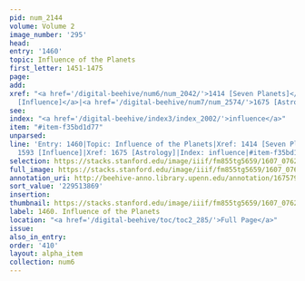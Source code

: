 ```yaml
---
pid: num_2144
volume: Volume 2
image_number: '295'
head:
entry: '1460'
topic: Influence of the Planets
first_letter: 1451-1475
page:
add:
xref: "<a href='/digital-beehive/num6/num_2042/'>1414 [Seven Planets]</a>|<a href='/digital-beehive/num7/num_2393/'>1593
  [Influence]</a>|<a href='/digital-beehive/num7/num_2574/'>1675 [Astrology]</a>"
see:
index: "<a href='/digital-beehive/index3/index_2002/'>influence</a>"
item: "#item-f35bd1d77"
unparsed:
line: 'Entry: 1460|Topic: Influence of the Planets|Xref: 1414 [Seven Planets]|Xref:
  1593 [Influence]|Xref: 1675 [Astrology]|Index: influence|#item-f35bd1d77'
selection: https://stacks.stanford.edu/image/iiif/fm855tg5659/1607_0762/365,3869,2886,1142/full/0/default.jpg
full_image: https://stacks.stanford.edu/image/iiif/fm855tg5659/1607_0762/full/full/0/default.jpg
annotation_uri: http://beehive-anno.library.upenn.edu/annotation/1675790716988
sort_value: '229513869'
insertion:
thumbnail: https://stacks.stanford.edu/image/iiif/fm855tg5659/1607_0762/365,3869,600,180/250,/0/default.jpg
label: 1460. Influence of the Planets
location: "<a href='/digital-beehive/toc/toc2_285/'>Full Page</a>"
issue:
also_in_entry:
order: '410'
layout: alpha_item
collection: num6
---
```

